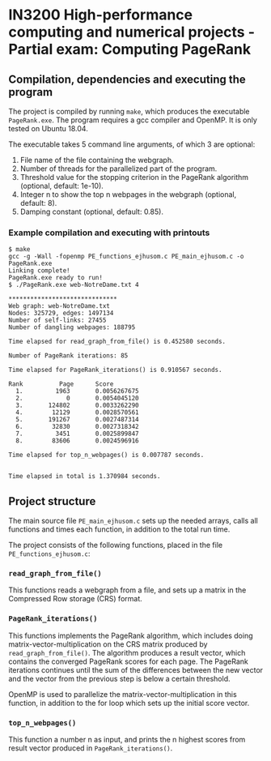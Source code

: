 # IN3200 High-performance computing and numerical projects - Partial exam: Computing PageRank

## Compilation, dependencies and executing the program

The project is compiled by running `make`, which produces the executable `PageRank.exe`. The program requires a gcc compiler and OpenMP. It is only tested on Ubuntu 18.04.

The executable takes 5 command line arguments, of which 3 are optional:
1. File name of the file containing the webgraph.
2. Number of threads for the parallelized part of the program.
3. Threshold value for the stopping criterion in the PageRank algorithm (optional, default: 1e-10).
4. Integer n to show the top n webpages in the webgraph (optional, default: 8).
5. Damping constant (optional, default: 0.85).

### Example compilation and executing with printouts

~~~
$ make
gcc -g -Wall -fopenmp PE_functions_ejhusom.c PE_main_ejhusom.c -o PageRank.exe
Linking complete!
PageRank.exe ready to run!
$ ./PageRank.exe web-NotreDame.txt 4

******************************
Web graph: web-NotreDame.txt
Nodes: 325729, edges: 1497134
Number of self-links: 27455
Number of dangling webpages: 188795

Time elapsed for read_graph_from_file() is 0.452580 seconds.

Number of PageRank iterations: 85

Time elapsed for PageRank_iterations() is 0.910567 seconds.

Rank          Page      Score
  1.         1963       0.0056267675
  2.            0       0.0054045120
  3.       124802       0.0033262290
  4.        12129       0.0028570561
  5.       191267       0.0027487314
  6.        32830       0.0027318342
  7.         3451       0.0025899847
  8.        83606       0.0024596916

Time elapsed for top_n_webpages() is 0.007787 seconds.


Time elapsed in total is 1.370984 seconds.
~~~

## Project structure

The main source file `PE_main_ejhusom.c` sets up the needed arrays, calls all functions and times each function, in addition to the total run time.

The project consists of the following functions, placed in the file `PE_functions_ejhusom.c`:

### `read_graph_from_file()`

This functions reads a webgraph from a file, and sets up a matrix in the Compressed Row storage (CRS) format.

### `PageRank_iterations()`

This functions implements the PageRank algorithm, which includes doing matrix-vector-multiplication on the CRS matrix produced by `read_graph_from_file()`. The algorithm produces a result vector, which contains the converged PageRank scores for each page. The PageRank iterations continues until the sum of the differences between the new vector and the vector from the previous step is below a certain threshold.

OpenMP is used to parallelize the matrix-vector-multiplication in this function, in addition to the for loop which sets up the initial score vector.

### `top_n_webpages()`

This function a number n as input, and prints the n highest scores from result vector produced in `PageRank_iterations()`.
